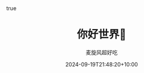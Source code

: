 ---
title: 你好世界👋
date: 2024-09-19T21:48:20+10:00
author: 麦旋风超好吃
avatar: https://cdn.jsdelivr.net/gh/sigmax0124/logo@master/favicon-avatar.jpg
authorlink: https://ricolxwz.de
cover: /img/6c6798dcd3c340f7e5b7b8518e9c2bb0.jpeg
image:
  - /img/6c6798dcd3c340f7e5b7b8518e9c2bb0.jpeg
math: true
---